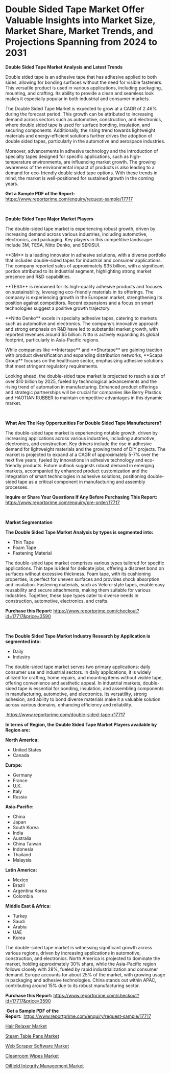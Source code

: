 <p><h1>Double Sided Tape Market Offer Valuable Insights into Market Size, Market Share, Market Trends, and Projections Spanning from 2024 to 2031</h1></p><p><strong>Double Sided Tape Market Analysis and Latest Trends</strong></p>
<p><p>Double sided tape is an adhesive tape that has adhesive applied to both sides, allowing for bonding surfaces without the need for visible fasteners. This versatile product is used in various applications, including packaging, mounting, and crafting. Its ability to provide a clean and seamless look makes it especially popular in both industrial and consumer markets.</p><p>The Double Sided Tape Market is expected to grow at a CAGR of 2.46% during the forecast period. This growth can be attributed to increasing demand across sectors such as automotive, construction, and electronics, where double sided tape is used for surface bonding, insulation, and securing components. Additionally, the rising trend towards lightweight materials and energy-efficient solutions further drives the adoption of double sided tapes, particularly in the automotive and aerospace industries.</p><p>Moreover, advancements in adhesive technology and the introduction of specialty tapes designed for specific applications, such as high-temperature environments, are influencing market growth. The growing awareness of the environmental impact of products is also leading to a demand for eco-friendly double sided tape options. With these trends in mind, the market is well-positioned for sustained growth in the coming years.</p></p>
<p><strong>Get a Sample PDF of the Report:&nbsp;</strong> <a href="https://www.reportprime.com/enquiry/request-sample/17717?utm_campaign=99&utm_medium=2&utm_source=Github&utm_content=ia&utm_term=20112024&utm_id=double-sided-tape">https://www.reportprime.com/enquiry/request-sample/17717</a></p>
<p>&nbsp;</p>
<p><strong>Double Sided Tape Major Market Players</strong></p>
<p><p>The double-sided tape market is experiencing robust growth, driven by increasing demand across various industries, including automotive, electronics, and packaging. Key players in this competitive landscape include 3M, TESA, Nitto Denko, and SEKISUI. </p><p>**3M** is a leading innovator in adhesive solutions, with a diverse portfolio that includes double-sided tapes for industrial and consumer applications. The company reported sales of approximately $35 billion, with a significant portion attributed to its industrial segment, highlighting strong market presence and R&D capabilities.</p><p>**TESA** is renowned for its high-quality adhesive products and focuses on sustainability, leveraging eco-friendly materials in its offerings. The company is experiencing growth in the European market, strengthening its position against competitors. Recent expansions and a focus on smart technologies suggest a positive growth trajectory.</p><p>**Nitto Denko** excels in specialty adhesive tapes, catering to markets such as automotive and electronics. The company’s innovative approach and strong emphasis on R&D have led to substantial market growth, with reported revenues around $5 billion. Nitto is actively expanding its global footprint, particularly in Asia-Pacific regions.</p><p>While companies like **Intertape** and **Shurtape** are gaining traction with product diversification and expanding distribution networks, **Scapa Group** focuses on the healthcare sector, emphasizing adhesive solutions that meet stringent regulatory requirements.</p><p>Looking ahead, the double-sided tape market is projected to reach a size of over $10 billion by 2025, fueled by technological advancements and the rising trend of automation in manufacturing. Enhanced product offerings and strategic partnerships will be crucial for companies like Berry Plastics and HAOTIAN RUBBER to maintain competitive advantages in this dynamic market.</p></p>
<p>&nbsp;</p>
<p><strong>What Are The Key Opportunities For Double Sided Tape Manufacturers?</strong></p>
<p><p>The double-sided tape market is experiencing notable growth, driven by increasing applications across various industries, including automotive, electronics, and construction. Key drivers include the rise in adhesive demand for lightweight materials and the growing trend of DIY projects. The market is projected to expand at a CAGR of approximately 5-7% over the next five years, fueled by innovations in adhesive technology and eco-friendly products. Future outlook suggests robust demand in emerging markets, accompanied by enhanced product customization and the integration of smart technologies in adhesive solutions, positioning double-sided tape as a critical component in manufacturing and assembly processes.</p></p>
<p><strong>Inquire or Share Your Questions If Any Before Purchasing This Report:</strong> <a href="https://www.reportprime.com/enquiry/pre-order/17717?utm_campaign=99&utm_medium=2&utm_source=Github&utm_content=ia&utm_term=20112024&utm_id=double-sided-tape">https://www.reportprime.com/enquiry/pre-order/17717</a></p>
<p>&nbsp;</p>
<p><strong>Market Segmentation</strong></p>
<p><strong>The Double Sided Tape Market Analysis by types is segmented into:</strong></p>
<p><ul><li>Thin Tape</li><li>Foam Tape</li><li>Fastening Material</li></ul></p>
<p><p>The double-sided tape market comprises various types tailored for specific applications. Thin tape is ideal for delicate jobs, offering a discreet bond on surfaces without excessive thickness. Foam tape, with its cushioning properties, is perfect for uneven surfaces and provides shock absorption and insulation. Fastening materials, such as Velcro-style tapes, enable easy reusability and secure attachments, making them suitable for various industries. Together, these tape types cater to diverse needs in construction, automotive, electronics, and crafts.</p></p>
<p><strong>Purchase this Report:&nbsp;</strong><a href="https://www.reportprime.com/checkout?id=17717&price=3590&utm_campaign=99&utm_medium=2&utm_source=Github&utm_content=ia&utm_term=20112024&utm_id=double-sided-tape">https://www.reportprime.com/checkout?id=17717&price=3590</a></p>
<p>&nbsp;</p>
<p><strong>The Double Sided Tape Market Industry Research by Application is segmented into:</strong></p>
<p><ul><li>Daily</li><li>Industry</li></ul></p>
<p><p>The double-sided tape market serves two primary applications: daily consumer use and industrial sectors. In daily applications, it is widely utilized for crafting, home repairs, and mounting items without visible tape, offering convenience and aesthetic appeal. In industrial markets, double-sided tape is essential for bonding, insulation, and assembling components in manufacturing, automotive, and electronics. Its versatility, strong adhesion, and ability to bond diverse materials make it a valuable solution across various domains, enhancing efficiency and reliability.</p></p>
<p><a href="https://www.reportprime.com/double-sided-tape-r17717?utm_campaign=99&utm_medium=2&utm_source=Github&utm_content=ia&utm_term=20112024&utm_id=double-sided-tape">&nbsp;https://www.reportprime.com/double-sided-tape-r17717</a></p>
<p><strong>In terms of Region, the Double Sided Tape Market Players available by Region are:</strong></p>
<p>
    <p> <strong> North America: </strong>
        <ul>
            <li>United States</li>
            <li>Canada</li>
        </ul>
        </p> 
    <p> <strong> Europe: </strong>
        <ul>
            <li>Germany</li>
            <li>France</li>
            <li>U.K.</li>
            <li>Italy</li>
            <li>Russia</li>
        </ul>
        </p> 
    <p> <strong> Asia-Pacific: </strong>
        <ul>
            <li>China</li>
            <li>Japan</li>
            <li>South Korea</li>
            <li>India</li>
            <li>Australia</li>
            <li>China Taiwan</li>
            <li>Indonesia</li>
            <li>Thailand</li>
            <li>Malaysia</li>
        </ul>
        </p> 
    <p> <strong> Latin America: </strong>
        <ul>
            <li>Mexico</li>
            <li>Brazil</li>
            <li>Argentina Korea</li>
            <li>Colombia</li>
        </ul>
        </p> 
    <p> <strong> Middle East & Africa: </strong>
        <ul>
            <li>Turkey</li>
            <li>Saudi</li>
            <li>Arabia</li>
            <li>UAE</li>
            <li>Korea</li>
        </ul>
    </p>
    </p>
<p><p>The double-sided tape market is witnessing significant growth across various regions, driven by increasing applications in automotive, construction, and electronics. North America is projected to dominate the market, holding approximately 30% share, while the Asia-Pacific region follows closely with 28%, fueled by rapid industrialization and consumer demand. Europe accounts for about 25% of the market, with growing usage in packaging and adhesive technologies. China stands out within APAC, contributing around 15% due to its robust manufacturing sector.</p></p>
<p><strong>Purchase this Report: </strong><a href="https://www.reportprime.com/checkout?id=17717&price=3590&utm_campaign=99&utm_medium=2&utm_source=Github&utm_content=ia&utm_term=20112024&utm_id=double-sided-tape">https://www.reportprime.com/checkout?id=17717&price=3590</a></p>
<p>&nbsp;<strong>Get a Sample PDF of the Report:&nbsp;&nbsp;</strong><a href="https://www.reportprime.com/enquiry/request-sample/17717?utm_campaign=99&utm_medium=2&utm_source=Github&utm_content=ia&utm_term=20112024&utm_id=double-sided-tape">https://www.reportprime.com/enquiry/request-sample/17717</a></p>
<p><strong></strong></p>
<p><p><a href="https://www.linkedin.com/pulse/exploring-hair-relaxer-market-dynamics-global-trends-nnczc?utm_campaign=99&utm_medium=2&utm_source=Github&utm_content=ia&utm_term=20112024&utm_id=double-sided-tape">Hair Relaxer Market</a></p><p><a href="https://www.linkedin.com/pulse/opportunities-challenges-steam-table-pans-market-strategic-qpsbc?utm_campaign=99&utm_medium=2&utm_source=Github&utm_content=ia&utm_term=20112024&utm_id=double-sided-tape">Steam Table Pans Market</a></p><p><a href="https://issuu.com/reportprime-2/docs/web-scraper-software-market-size-20_6349e963660ece?utm_campaign=99&utm_medium=2&utm_source=Github&utm_content=ia&utm_term=20112024&utm_id=double-sided-tape">Web Scraper Software Market</a></p><p><a href="https://www.linkedin.com/pulse/cleanroom-wipes-industry-analysis-report-market-size-essac?utm_campaign=99&utm_medium=2&utm_source=Github&utm_content=ia&utm_term=20112024&utm_id=double-sided-tape">Cleanroom Wipes Market</a></p><p><a href="https://issuu.com/reportprime-2/docs/oilfield-integrity-management-marke_1ca057e9c3a15b?utm_campaign=99&utm_medium=2&utm_source=Github&utm_content=ia&utm_term=20112024&utm_id=double-sided-tape">Oilfield Integrity Management Market</a></p></p>